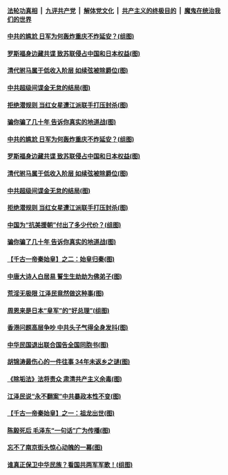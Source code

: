 

####  [法轮功真相](../../../../basic/blob/master/README.md?t=08091902) &nbsp;|&nbsp; [九评共产党](../../../../9ping.md/blob/master/README.md?t=08091902) &nbsp;|&nbsp; [解体党文化](../../../../jtdwh.md/blob/master/README.md?t=08091902)  &nbsp;|&nbsp; [共产主义的终极目的](../../../../gczydzjmd.md/blob/master/README.md?t=08091902) &nbsp;|&nbsp; [魔鬼在统治我们的世界](../../../../mgztzwmdsj.md/blob/master/README.md?t=08091902) 

#### [中共的尴尬 日军为何轰炸重庆不炸延安？(组图)](../pages/p6/941567.md?t=08091902) 

#### [罗斯福身边藏共谍 致苏联侵占中国和日本权益(图)](../pages/p6/941677.md?t=08091902) 

#### [清代驸马属于低收入阶层 如续弦被除爵位(图)](../pages/p6/941989.md?t=08091902) 

#### [中共超级间谍金无怠的结局(图)](../pages/p6/942032.md?t=08091902) 

#### [拒绝潜规则 当红女星遭江派联手打压封杀(图)](../pages/p6/941649.md?t=08091902) 

#### [骗你骗了几十年 告诉你真实的地道战(图)](../pages/p6/941658.md?t=08091902) 

#### [中共的尴尬 日军为何轰炸重庆不炸延安？(组图)](../pages/p6/941567.md?t=08091902) 

#### [罗斯福身边藏共谍 致苏联侵占中国和日本权益(图)](../pages/p6/941677.md?t=08091902) 

#### [清代驸马属于低收入阶层 如续弦被除爵位(图)](../pages/p6/941989.md?t=08091902) 

#### [中共超级间谍金无怠的结局(图)](../pages/p6/942032.md?t=08091902) 

#### [拒绝潜规则 当红女星遭江派联手打压封杀(图)](../pages/p6/941649.md?t=08091902) 

#### [中国为“抗美援朝”付出了多少代价？(组图)](../pages/p6/941566.md?t=08091902) 

#### [骗你骗了几十年 告诉你真实的地道战(图)](../pages/p6/941658.md?t=08091902) 

#### [【千古一帝秦始皇】之二：始皇归秦(图)](../pages/p6/941409.md?t=08091902) 

#### [中唐大诗人白居易 誓生生劫劫为佛弟子(图)](../pages/p6/940978.md?t=08091902) 

#### [荒淫无极限 江泽民竟然做这种事(图)](../pages/p6/941644.md?t=08091902) 

#### [周恩来是日本“皇军”的“好总理”(组图)](../pages/p6/941267.md?t=08091902) 

#### [香港问题高层争吵 中共头子气得全身发抖(图)](../pages/p6/937974.md?t=08091902) 

#### [中华民国退出联合国告全国同胞书(图)](../pages/p6/941721.md?t=08091902) 

#### [胡锦涛最伤心的一件往事 34年未返乡之谜(图)](../pages/p6/941641.md?t=08091902) 

#### [《除垢法》法将责众 肃清共产主义余毒(图)](../pages/p6/940506.md?t=08091902) 

#### [江泽民说“永不翻案”中共暴政本性不变(图)](../pages/p6/940129.md?t=08091902) 

#### [【千古一帝秦始皇】之一：祖龙出世(图)](../pages/p6/941408.md?t=08091902) 

#### [陈毅死后 毛泽东“一句话”广为传播(图)](../pages/p6/941648.md?t=08091902) 

#### [忘不了南京街头惊心动魄的一幕(图)](../pages/p6/940295.md?t=08091902) 

#### [谁真正保卫中华民族？看国共两军军歌！(组图)](../pages/p6/940537.md?t=08091902) 

